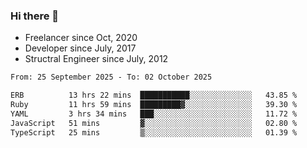 ### Hi there 👋

- Freelancer since Oct, 2020
- Developer since July, 2017
- Structral Engineer since July, 2012

<!--START_SECTION:waka-->

```txt
From: 25 September 2025 - To: 02 October 2025

ERB          13 hrs 22 mins  ███████████░░░░░░░░░░░░░░   43.85 %
Ruby         11 hrs 59 mins  █████████▓░░░░░░░░░░░░░░░   39.30 %
YAML         3 hrs 34 mins   ███░░░░░░░░░░░░░░░░░░░░░░   11.72 %
JavaScript   51 mins         ▓░░░░░░░░░░░░░░░░░░░░░░░░   02.80 %
TypeScript   25 mins         ▒░░░░░░░░░░░░░░░░░░░░░░░░   01.39 %
```

<!--END_SECTION:waka-->
